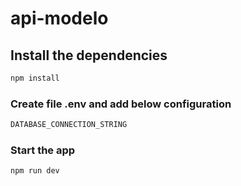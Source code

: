 # api-modelo

## Install the dependencies
```bash
npm install
```

### Create file .env and add below configuration
```bash
DATABASE_CONNECTION_STRING
```

### Start the app
```bash
npm run dev
```
